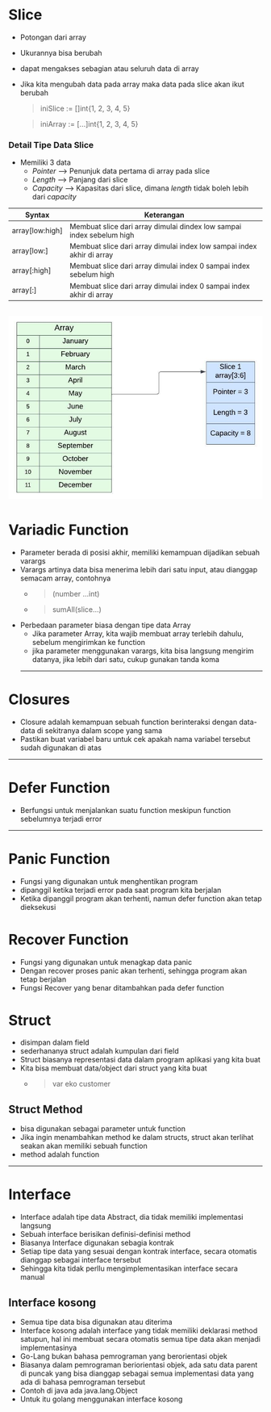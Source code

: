 # Slice
- Potongan dari array
- Ukurannya bisa berubah
- dapat mengakses sebagian atau seluruh data di array
- Jika kita mengubah data pada array maka data pada slice akan ikut berubah
	>iniSlice := []int{1, 2, 3, 4, 5}
    
	>iniArray := [...]int{1, 2, 3, 4, 5}
  
### Detail Tipe Data Slice
- Memiliki 3 data
  - *Pointer* --> Penunjuk data pertama di array pada slice
  - *Length* --> Panjang dari slice
  - *Capacity* --> Kapasitas dari slice, dimana *length* tidak boleh lebih dari *capacity* 

| Syntax            | Keterangan |
| -----------       | ----------- |
|array[low:high]    |Membuat slice dari array dimulai dindex low sampai index sebelum high|
|array[low:]        |Membuat slice dari array dimulai index low sampai index akhir di array|
|array[:high]      |Membuat slice dari array dimulai index 0 sampai index sebelum high|
|array[:]           |Membuat slice dari array dimulai index 0 sampai index akhir di array |
![Contoh Slice](Pics/Slice.jpg)
---

# Variadic Function
- Parameter berada di posisi akhir, memiliki kemampuan dijadikan sebuah varargs
- Varargs artinya data bisa menerima lebih dari satu input, atau dianggap semacam array, contohnya
  - > (number ...int)
  - > sumAll(slice...)
- Perbedaan parameter biasa dengan tipe data Array
  - Jika parameter Array, kita wajib membuat array terlebih dahulu, sebelum mengirimkan ke function
  - jika parameter menggunakan varargs, kita bisa langsung mengirim datanya, jika lebih dari satu, cukup gunakan tanda koma
  ---
# Closures
  - Closure adalah kemampuan sebuah function berinteraksi dengan data-data di sekitranya dalam scope yang sama
  - Pastikan buat variabel baru untuk cek apakah nama variabel tersebut sudah digunakan di atas 
---
# Defer Function
- Berfungsi untuk menjalankan suatu function meskipun function sebelumnya terjadi error 
---
# Panic Function
- Fungsi yang digunakan untuk menghentikan program
- dipanggil ketika terjadi error pada saat program kita berjalan
- Ketika dipanggil program akan terhenti, namun defer function akan tetap dieksekusi
# Recover Function
- Fungsi yang digunakan untuk menagkap data panic
- Dengan recover proses panic akan terhenti, sehingga program akan tetap berjalan
- Fungsi Recover yang benar ditambahkan pada defer function
# Struct
- disimpan dalam field
- sederhananya struct adalah kumpulan dari field
- Struct biasanya representasi data dalam program aplikasi yang kita buat
- Kita bisa membuat data/object dari struct yang kita buat 
  - > var eko customer

## Struct Method
- bisa digunakan sebagai parameter untuk function
- Jika ingin menambahkan method ke dalam structs, struct akan terlihat seakan akan memiliki sebuah function
- method adalah function
---
# Interface
- Interface adalah tipe data Abstract, dia tidak memiliki implementasi langsung
- Sebuah interface berisikan definisi-definisi method
- Biasanya Interface digunakan sebagia kontrak
- Setiap tipe data yang sesuai dengan kontrak interface, secara otomatis dianggap sebagai interface tersebut
- Sehingga kita tidak perllu mengimplementasikan interface secara manual
## Interface kosong
- Semua tipe data bisa digunakan atau diterima
- Interface kosong adalah interface yang tidak memiliki deklarasi method satupun, hal ini membuat secara otomatis semua tipe data akan menjadi implementasinya
- Go-Lang bukan bahasa pemrograman yang berorientasi objek
- Biasanya dalam pemrograman beriorientasi objek, ada satu data parent di puncak yang bisa dianggap sebagai semua implementasi data yang ada di bahasa pemrograman tersebut
- Contoh di java ada java.lang.Object
- Untuk itu golang menggunakan interface kosong
